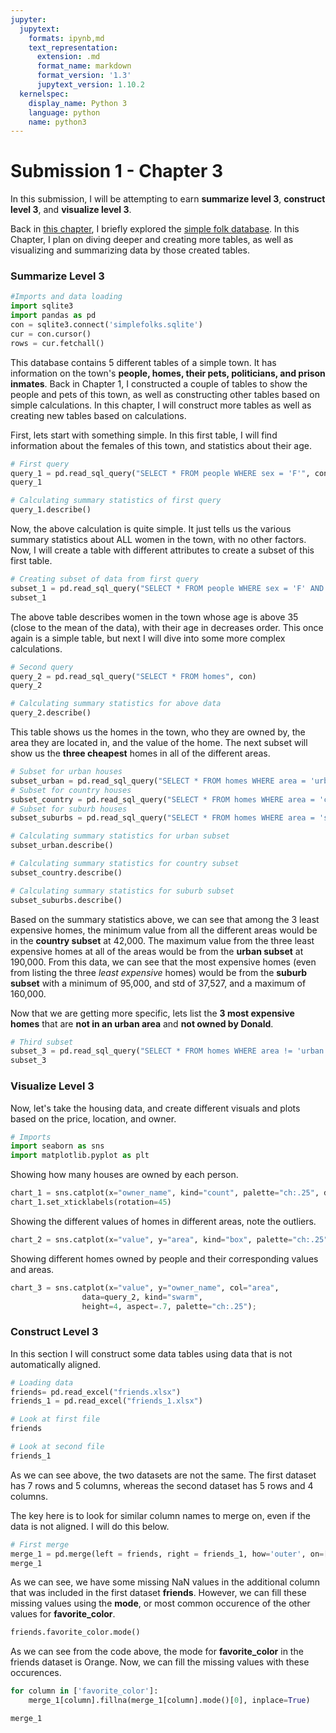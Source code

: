 ```yaml
---
jupyter:
  jupytext:
    formats: ipynb,md
    text_representation:
      extension: .md
      format_name: markdown
      format_version: '1.3'
      jupytext_version: 1.10.2
  kernelspec:
    display_name: Python 3
    language: python
    name: python3
---
```


# Submission 1 - Chapter 3
In this submission, I will be attempting to earn **summarize level 3**, **construct level 3**, and **visualize level 3**.


Back in [this chapter](Chapter_1.ipynb), I briefly explored the [simple folk database](simplefolks.sqlite). In this Chapter, I plan on diving deeper and creating more tables, as well as visualizing and summarizing data by those created tables.


### Summarize Level 3

```python
#Imports and data loading
import sqlite3
import pandas as pd
con = sqlite3.connect('simplefolks.sqlite')
cur = con.cursor()
rows = cur.fetchall()
```

This database contains 5 different tables of a simple town. It has information on the town's **people, homes, their pets, politicians, and prison inmates**. Back in Chapter 1, I constructed a couple of tables to show the people and pets of this town, as well as constructing other tables based on simple calculations. In this chapter, I will construct more tables as well as creating new tables based on calculations.


First, lets start with something simple. In this first table, I will find information about the females of this town, and statistics about their age.

```python
# First query
query_1 = pd.read_sql_query("SELECT * FROM people WHERE sex = 'F'", con)
query_1
```

```python
# Calculating summary statistics of first query
query_1.describe()
```

Now, the above calculation is quite simple. It just tells us the various summary statistics about ALL women in the town, with no other factors. Now, I will create a table with different attributes to create a subset of this first table.

```python
# Creating subset of data from first query
subset_1 = pd.read_sql_query("SELECT * FROM people WHERE sex = 'F' AND age >= 35 ORDER BY age DESC", con)
subset_1
```

The above table describes women in the town whose age is above 35 (close to the mean of the data), with their age in decreases order. This once again is a simple table, but next I will dive into some more complex calculations.

```python
# Second query
query_2 = pd.read_sql_query("SELECT * FROM homes", con)
query_2
```

```python
# Calculating summary statistics for above data
query_2.describe()
```

This table shows us the homes in the town, who they are owned by, the area they are located in, and the value of the home. The next subset will show us the **three cheapest** homes in all of the different areas.

```python
# Subset for urban houses
subset_urban = pd.read_sql_query("SELECT * FROM homes WHERE area = 'urban' ORDER BY value ASC LIMIT 3", con)
# Subset for country houses
subset_country = pd.read_sql_query("SELECT * FROM homes WHERE area = 'country' ORDER BY value ASC LIMIT 3", con)
# Subset for suburb houses
subset_suburbs = pd.read_sql_query("SELECT * FROM homes WHERE area = 'suburbs' ORDER BY value ASC LIMIT 3", con)
```

```python
# Calculating summary statistics for urban subset
subset_urban.describe()
```

```python
# Calculating summary statistics for country subset
subset_country.describe()
```

```python
# Calculating summary statistics for suburb subset
subset_suburbs.describe()
```

Based on the summary statistics above, we can see that among the 3 least expensive homes, the minimum value from all the different areas would be in the **country subset** at 42,000. The maximum value from the three least expensive homes at all of the areas would be from the **urban subset** at 190,000. From this data, we can see that the most expensive homes (even from listing the three *least expensive* homes) would be from the **suburb subset** with a minimum of 95,000, and std of 37,527, and a maximum of 160,000.


Now that we are getting more specific, lets list the **3 most expensive homes** that are **not in an urban area** and **not owned by Donald**.

```python
# Third subset
subset_3 = pd.read_sql_query("SELECT * FROM homes WHERE area != 'urban' AND owner_name != 'Donald' ORDER BY value ASC", con)
subset_3
```

### Visualize Level 3
Now, let's take the housing data, and create different visuals and plots based on the price, location, and owner.

```python
# Imports
import seaborn as sns
import matplotlib.pyplot as plt
```

Showing how many houses are owned by each person.

```python
chart_1 = sns.catplot(x="owner_name", kind="count", palette="ch:.25", data=query_2)
chart_1.set_xticklabels(rotation=45)
```

Showing the different values of homes in different areas, note the outliers.

```python
chart_2 = sns.catplot(x="value", y="area", kind="box", palette="ch:.25", data=query_2)
```

Showing different homes owned by people and their corresponding values and areas.

```python
chart_3 = sns.catplot(x="value", y="owner_name", col="area",
                data=query_2, kind="swarm",
                height=4, aspect=.7, palette="ch:.25");
```

### Construct Level 3


In this section I will construct some data tables using data that is not automatically aligned.

```python
# Loading data
friends= pd.read_excel("friends.xlsx")
friends_1 = pd.read_excel("friends_1.xlsx")
```

```python
# Look at first file
friends
```

```python
# Look at second file
friends_1
```

As we can see above, the two datasets are not the same. The first dataset has 7 rows and 5 columns, whereas the second dataset has 5 rows and 4 columns.


The key here is to look for similar column names to merge on, even if the data is not aligned. I will do this below.

```python
# First merge
merge_1 = pd.merge(left = friends, right = friends_1, how='outer', on=['name', 'age', 'sport', 'birthday_month'])
merge_1
```

As we can see, we have some missing NaN values in the additional column that was included in the first dataset **friends**. However, we can fill these missing values using the **mode**, or most common occurence of the other values for **favorite_color**.

```python
friends.favorite_color.mode()
```

As we can see from the code above, the mode for **favorite_color** in the friends dataset is Orange. Now, we can fill the missing values with these occurences.

```python
for column in ['favorite_color']:
    merge_1[column].fillna(merge_1[column].mode()[0], inplace=True)
```

```python
merge_1
```
